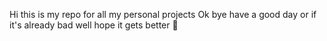 Hi this is my repo for all my personal projects
Ok bye have a good day or if it's already bad well hope it gets better
👋
